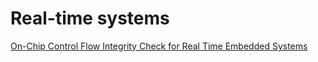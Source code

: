 # Real-time systems

[On-Chip Control Flow Integrity Check for Real Time Embedded Systems](http://citeseerx.ist.psu.edu/viewdoc/download?doi=10.1.1.646.4021&rep=rep1&type=pdf)
